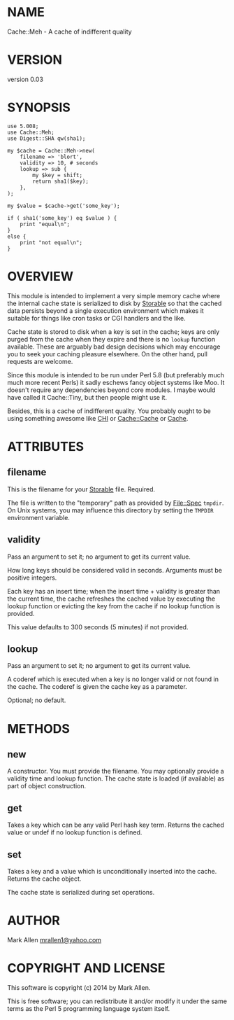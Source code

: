 # NAME

Cache::Meh - A cache of indifferent quality

# VERSION

version 0.03

# SYNOPSIS

    use 5.008;
    use Cache::Meh;
    use Digest::SHA qw(sha1);

    my $cache = Cache::Meh->new(
        filename => 'blort',
        validity => 10, # seconds
        lookup => sub { 
            my $key = shift;
            return sha1($key);
        },
    );

    my $value = $cache->get('some_key');

    if ( sha1('some_key') eq $value ) {
        print "equal\n";
    }
    else {
        print "not equal\n";
    }

# OVERVIEW

This module is intended to implement a very simple memory cache where the internal
cache state is serialized to disk by [Storable](https://metacpan.org/pod/Storable) so that the cached data
persists beyond a single execution environment which makes it suitable for
things like cron tasks or CGI handlers and the like.

Cache state is stored to disk when a key is set in the cache; keys are only
purged from the cache when they expire and there is no `lookup` function
available.  These are arguably bad design decisions which may encourage you
to seek your caching pleasure elsewhere. On the other hand, pull requests
are welcome. 

Since this module is intended to be run under Perl 5.8 (but preferably much
much more recent Perls) it sadly eschews fancy object systems like Moo. It
doesn't require any dependencies beyond core modules.  I maybe would have
called it Cache::Tiny, but then people might use it.

Besides, this is a cache of indifferent quality. You probably ought to be
using something awesome like [CHI](https://metacpan.org/pod/CHI) or [Cache::Cache](https://metacpan.org/pod/Cache::Cache) or [Cache](https://metacpan.org/pod/Cache).

# ATTRIBUTES

## filename

This is the filename for your [Storable](https://metacpan.org/pod/Storable) file. Required.

The file is written to the "temporary" path as provided by [File::Spec](https://metacpan.org/pod/File::Spec) 
`tmpdir`. On Unix systems, you may influence this directory by
setting the `TMPDIR` environment variable.

## validity

Pass an argument to set it; no argument to get its current value.

How long keys should be considered valid in seconds. Arguments must
be positive integers.

Each key has an insert time; when the insert time + validity is greater than
the current time, the cache refreshes the cached value by executing the lookup 
function or evicting the key from the cache if no lookup function is provided.

This value defaults to 300 seconds (5 minutes) if not provided.

## lookup

Pass an argument to set it; no argument to get its current value.

A coderef which is executed when a key is no longer valid or not
found in the cache. The coderef is given the cache key as a parameter.

Optional; no default.

# METHODS

## new

A constructor. You must provide the filename. You may optionally provide
a validity time and lookup function. The cache state is loaded (if available)
as part of object construction.

## get

Takes a key which can be any valid Perl hash key term. Returns the cached
value or undef if no lookup function is defined.

## set

Takes a key and a value which is unconditionally inserted into the cache. Returns the cache object.

The cache state is serialized during set operations.

# AUTHOR

Mark Allen <mrallen1@yahoo.com>

# COPYRIGHT AND LICENSE

This software is copyright (c) 2014 by Mark Allen.

This is free software; you can redistribute it and/or modify it under
the same terms as the Perl 5 programming language system itself.
